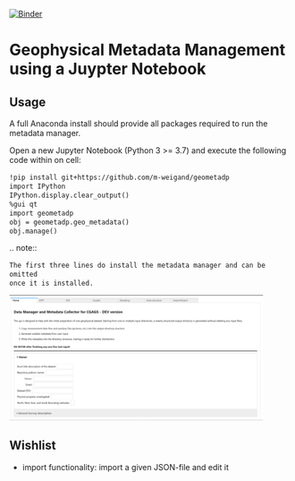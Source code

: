 [![Binder](https://mybinder.org/badge_logo.svg)](https://mybinder.org/v2/gh/agrogeophy/geometadp.git/HEAD?urlpath=voila%2Frender%2FMetadataManager.ipynb)

# Geophysical Metadata Management using a Juypter Notebook

## Usage

A full Anaconda install should provide all packages required to run the
metadata manager.

Open a new Jupyter Notebook (Python 3 >= 3.7) and execute the
following code within on cell:

	!pip install git+https://github.com/m-weigand/geometadp
	import IPython
	IPython.display.clear_output()
	%gui qt
	import geometadp
	obj = geometadp.geo_metadata()
	obj.manage()

.. note::

	The first three lines do install the metadata manager and can be omitted
	once it is installed.

[<img src="CAGS_metadata_Manager.png" width=90%>](https://agrogeophy.github.io/geometadp)

## Wishlist

* import functionality: import a given JSON-file and edit it
